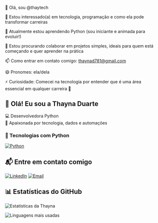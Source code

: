 👋 Olá, sou @thaytech

👀 Estou interessado(a) em tecnologia, programação e como ela pode transformar carreiras

🌱 Atualmente estou aprendendo Python (sou iniciante e animada para evoluir!)

💞️ Estou procurando colaborar em projetos simples, ideais para quem está começando e quer aprender na prática

📫 Como entrar em contato comigo: thaynad781@gmail.com

😄 Pronomes: ela/dela 

⚡ Curiosidade: Comecei na tecnologia por entender que é uma área essencial em qualquer carreira 🚀



## 👋 Olá! Eu sou a Thayna Duarte

💻 Desenvolvedora Python  
🚀 Apaixonada por tecnologia, dados e automações

### 🐍 Tecnologias com Python
[![Python](https://img.shields.io/badge/Python-3776AB?style=for-the-badge&logo=python&logoColor=white)](#)

## 📬 Entre em contato comigo

[![LinkedIn](https://img.shields.io/badge/-LinkedIn-0077B5?style=for-the-badge&logo=linkedin&logoColor=white)](https://linkedin.com/in/thayna-duarte-090168368)
[![Email](https://img.shields.io/badge/-Email-D14836?style=for-the-badge&logo=gmail&logoColor=white)](mailto:thaynad781@gmail.com)

## 📊 Estatísticas do GitHub

![Estatísticas da Thayna](https://github-readme-stats.vercel.app/api?username=thaytech&show_icons=true&theme=radical&hide_title=true)

![Linguagens mais usadas](https://github-readme-stats.vercel.app/api/top-langs/?username=thaytech&layout=compact&langs_count=6&theme=radical&hide_title=true)




<!---
thaytech/thaytech is a ✨ special ✨ repository because its `README.md` (this file) appears on your GitHub profile.
You can click the Preview link to take a look at your changes.
--->
